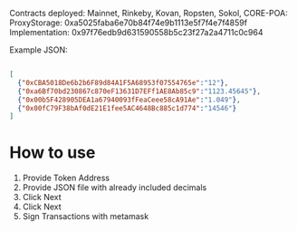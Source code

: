 Contracts deployed:
Mainnet, Rinkeby, Kovan, Ropsten, Sokol, CORE-POA:
ProxyStorage: 0xa5025faba6e70b84f74e9b1113e5f7f4e7f4859f
Implementation: 0x97f76edb9d631590558b5c23f27a2a4711c0c964

Example JSON:
```json

[
  {"0xCBA5018De6b2b6F89d84A1F5A68953f07554765e":"12"},
  {"0xa6Bf70bd230867c870eF13631D7EFf1AE8Ab85c9":"1123.45645"},
  {"0x00b5F428905DEA1a67940093fFeaCeee58cA91Ae":"1.049"},
  {"0x00fC79F38bAf0dE21E1fee5AC4648Bc885c1d774":"14546"}
]

```
# How to use
1. Provide Token Address
2. Provide JSON file with already included decimals
3. Click Next
4. Click Next
5. Sign Transactions with metamask
